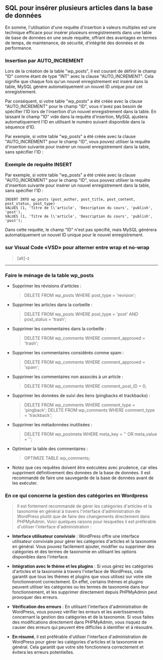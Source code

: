 ## SQL pour insérer plusieurs articles dans la base de données

En somme, l'utilisation d'une requête d'insertion à valeurs multiples est une technique efficace pour insérer plusieurs enregistrements dans une table de base de données en une seule requête, offrant des avantages en termes de temps, de maintenance, de sécurité, d'intégrité des données et de performance.

### Insertion par AUTO_INCREMENT

Lors de la création de la table "wp_posts", il est courant de définir le champ "ID" comme étant de type "INT" avec la clause "AUTO_INCREMENT". Cela signifie que chaque fois qu'un nouvel enregistrement est inséré dans la table, MySQL génère automatiquement un nouvel ID unique pour cet enregistrement.

Par conséquent, si votre table "wp_posts" a été créée avec la clause "AUTO_INCREMENT" pour le champ "ID", vous n'avez pas besoin de spécifier l'ID lors de l'insertion d'un nouvel enregistrement dans la table. En laissant le champ "ID" vide dans la requête d'insertion, MySQL ajustera automatiquement l'ID en utilisant le numéro suivant disponible dans la séquence d'ID.

Par exemple, si votre table "wp_posts" a été créée avec la clause "AUTO_INCREMENT" pour le champ "ID", vous pouvez utiliser la requête d'insertion suivante pour insérer un nouvel enregistrement dans la table, sans spécifier l'ID :

### Exemple de requête INSERT

Par exemple, si votre table "wp_posts" a été créée avec la clause "AUTO_INCREMENT" pour le champ "ID", vous pouvez utiliser la requête d'insertion suivante pour insérer un nouvel enregistrement dans la table, sans spécifier l'ID :

```
INSERT INTO wp_posts (post_author, post_title, post_content, post_status, post_type)
VALUES (1, 'Titre de l\'article', 'Description du cours', 'publish', 'post'),
VALUES (1, 'Titre de l\'article', 'Description du cours', 'publish', 'post');
```

Dans cette requête, le champ "ID" n'est pas spécifié, mais MySQL générera automatiquement un nouvel ID unique pour le nouvel enregistrement.

### sur Visual Code «VSD» pour alterner entre wrap et no-wrap

> [alt]-z

---

### Faire le ménage de la table wp_posts

- Supprimer les révisions d'articles :
  > DELETE FROM wp_posts WHERE post_type = 'revision';
- Supprimer les articles dans la corbeille :
  > DELETE FROM wp_posts WHERE post_type = 'post' AND post_status = 'trash';
- Supprimer les commentaires dans la corbeille :
  > DELETE FROM wp_comments WHERE comment_approved = 'trash';
- Supprimer les commentaires considérés comme spam :
  > DELETE FROM wp_comments WHERE comment_approved = 'spam';
- Supprimer les commentaires non associés à un article :
  > DELETE FROM wp_comments WHERE comment_post_ID = 0;
- Supprimer les données de suivi des liens (pingbacks et trackbacks) :
  > DELETE FROM wp_comments WHERE comment_type = 'pingback';
  > DELETE FROM wp_comments WHERE comment_type = 'trackback';
- Supprimer les métadonnées inutilisées :
  > DELETE FROM wp_postmeta WHERE meta_key = '' OR meta_value = '';
- Optimiser la table des commentaires :
  > OPTIMIZE TABLE wp_comments;
- Notez que ces requêtes doivent être exécutées avec prudence, car elles suppriment définitivement des données de la base de données. Il est recommandé de faire une sauvegarde de la base de données avant de les exécuter.

### En ce qui concerne la gestion des catégories en Wordpress

> Il est fortement recommandé de gérer les catégories d'articles et la taxonomie en général à travers l'interface d'administration de WordPress plutôt que de faire des changements directement dans PHPMyAdmin. Voici quelques raisons pour lesquelles il est préférable d'utiliser l'interface d'administration :

- **Interface utilisateur conviviale** : WordPress offre une interface utilisateur conviviale pour gérer les catégories d'articles et la taxonomie en général. Vous pouvez facilement ajouter, modifier ou supprimer des catégories et des termes de taxonomie en utilisant les options disponibles dans l'interface.

- **Intégration avec le thème et les plugins** : Si vous gérez les catégories d'articles et la taxonomie à travers l'interface de WordPress, cela garantit que tous les thèmes et plugins que vous utilisez sur votre site fonctionneront correctement. En effet, certains thèmes et plugins peuvent utiliser les catégories ou les termes de taxonomie dans leur fonctionnement, et les supprimer directement depuis PHPMyAdmin peut provoquer des erreurs.

- **Vérification des erreurs** : En utilisant l'interface d'administration de WordPress, vous pouvez vérifier les erreurs et les avertissements concernant la gestion des catégories et de la taxonomie. Si vous faites des modifications directement dans PHPMyAdmin, vous risquez de causer des erreurs qui peuvent être difficiles à identifier et à résoudre.

- **En résumé**, il est préférable d'utiliser l'interface d'administration de WordPress pour gérer les catégories d'articles et la taxonomie en général. Cela garantit que votre site fonctionnera correctement et évitera les erreurs potentielles.
